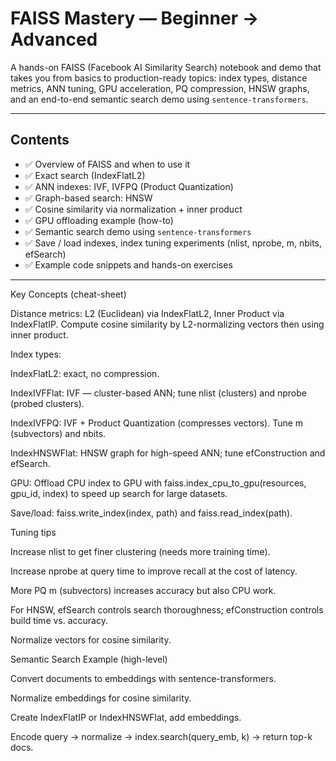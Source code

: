 # FAISS Mastery — Beginner → Advanced

A hands-on FAISS (Facebook AI Similarity Search) notebook and demo that takes you from basics to production-ready topics: index types, distance metrics, ANN tuning, GPU acceleration, PQ compression, HNSW graphs, and an end-to-end semantic search demo using `sentence-transformers`.


---

## Contents

- ✅ Overview of FAISS and when to use it  
- ✅ Exact search (IndexFlatL2)  
- ✅ ANN indexes: IVF, IVFPQ (Product Quantization)  
- ✅ Graph-based search: HNSW  
- ✅ Cosine similarity via normalization + inner product  
- ✅ GPU offloading example (how-to)  
- ✅ Semantic search demo using `sentence-transformers`  
- ✅ Save / load indexes, index tuning experiments (nlist, nprobe, m, nbits, efSearch)  
- ✅ Example code snippets and hands-on exercises

---
Key Concepts (cheat-sheet)

Distance metrics: L2 (Euclidean) via IndexFlatL2, Inner Product via IndexFlatIP. Compute cosine similarity by L2-normalizing vectors then using inner product.

Index types:

IndexFlatL2: exact, no compression.

IndexIVFFlat: IVF — cluster-based ANN; tune nlist (clusters) and nprobe (probed clusters).

IndexIVFPQ: IVF + Product Quantization (compresses vectors). Tune m (subvectors) and nbits.

IndexHNSWFlat: HNSW graph for high-speed ANN; tune efConstruction and efSearch.

GPU: Offload CPU index to GPU with faiss.index_cpu_to_gpu(resources, gpu_id, index) to speed up search for large datasets.

Save/load: faiss.write_index(index, path) and faiss.read_index(path).

Tuning tips

Increase nlist to get finer clustering (needs more training time).

Increase nprobe at query time to improve recall at the cost of latency.

More PQ m (subvectors) increases accuracy but also CPU work.

For HNSW, efSearch controls search thoroughness; efConstruction controls build time vs. accuracy.

Normalize vectors for cosine similarity.

Semantic Search Example (high-level)

Convert documents to embeddings with sentence-transformers.

Normalize embeddings for cosine similarity.

Create IndexFlatIP or IndexHNSWFlat, add embeddings.

Encode query → normalize → index.search(query_emb, k) → return top-k docs.
